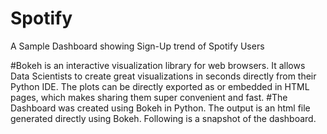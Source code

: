 # Spotify
A Sample Dashboard showing Sign-Up trend of Spotify Users

#Bokeh is an interactive visualization library for web browsers. It allows Data Scientists to create great visualizations in seconds directly from their Python IDE. The plots can be directly exported as or embedded in HTML pages, which makes sharing them super convenient and fast.
#The Dashboard was created using Bokeh in Python. The output is an html file generated directly using Bokeh. Following is a snapshot of the dashboard.
